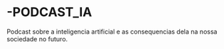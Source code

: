 # -PODCAST_IA
Podcast sobre a inteligencia artificial e as consequencias dela na nossa sociedade no futuro.
